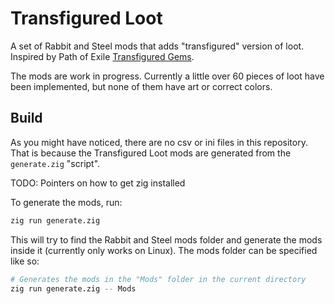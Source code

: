 # Transfigured Loot

A set of Rabbit and Steel mods that adds "transfigured" version of loot. Inspired by Path of Exile
[Transfigured Gems](https://www.poewiki.net/wiki/Transfigured_skill_gem).

The mods are work in progress. Currently a little over 60 pieces of loot have been
implemented, but none of them have art or correct colors.

## Build

As you might have noticed, there are no csv or ini files in this repository. That is because
the Transfigured Loot mods are generated from the `generate.zig` "script".

TODO: Pointers on how to get zig installed

To generate the mods, run:

```sh
zig run generate.zig
```

This will try to find the Rabbit and Steel mods folder and generate the mods inside it (currently
only works on Linux). The mods folder can be specified like so:

```sh
# Generates the mods in the "Mods" folder in the current directory
zig run generate.zig -- Mods
```
